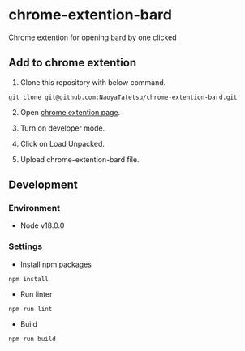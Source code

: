 # chrome-extention-bard
Chrome extention for opening bard by one clicked

## Add to chrome extention
1. Clone this repository with below command.  

```
git clone git@github.com:NaoyaTatetsu/chrome-extention-bard.git
```

2. Open [chrome extention page](chrome://extensions/).

3. Turn on developer mode.

4. Click on Load Unpacked.

5. Upload chrome-extention-bard file.

## Development
### Environment
- Node v18.0.0

### Settings
- Install npm packages
```
npm install
```
- Run linter
```
npm run lint
```
- Build
```
npm run build
```